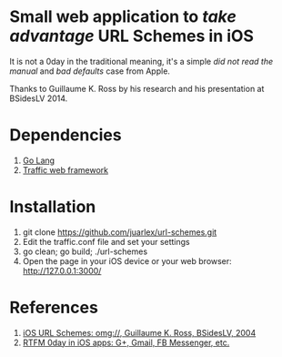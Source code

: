 Small web application to _take advantage_ URL Schemes in iOS
=====================================

It is not a 0day in the traditional meaning, it's a simple _did not read the manual_ and _bad defaults_ case from Apple.

Thanks to Guillaume K. Ross by his research and his presentation at BSidesLV 2014.

Dependencies
============

1. [Go Lang](http://golang.org/dl/)
2. [Traffic web framework](https://github.com/pilu/traffic)

Installation
============

1. git clone https://github.com/juarlex/url-schemes.git
2. Edit the traffic.conf file and set your settings
3. go clean; go build; ./url-schemes
4. Open the page in your iOS device or your web browser: http://127.0.0.1:3000/

References
==========

1. [iOS URL Schemes: omg://, Guillaume K. Ross, BSidesLV, 2004](http://www.irongeek.com/i.php?page=videos/bsideslasvegas2014/pg10-ios-url-schemes-omg-guillaume-k-ross)
2. [RTFM 0day in iOS apps: G+, Gmail, FB Messenger, etc.](http://algorithm.dk/posts/rtfm-0day-in-ios-apps-g-gmail-fb-messenger-etc)
